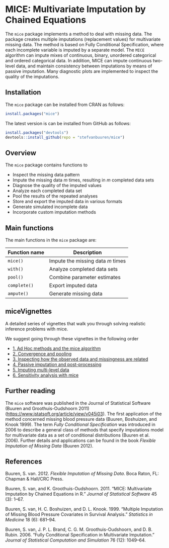 <!-- README.md is generated from README.Rmd. Please edit that file -->
MICE: Multivariate Imputation by Chained Equations
==================================================

The `mice` package implements a method to deal with missing data. The package creates multiple imputations (replacement values) for multivariate missing data. The method is based on Fully Conditional Specification, where each incomplete variable is imputed by a separate model. The `MICE` algorithm can impute mixes of continuous, binary, unordered categorical and ordered categorical data. In addition, MICE can impute continuous two-level data, and maintain consistency between imputations by means of passive imputation. Many diagnostic plots are implemented to inspect the quality of the imputations.

Installation
------------

The `mice` package can be installed from CRAN as follows:

``` r
install.packages("mice")
```

The latest version is can be installed from GitHub as follows:

``` r
install.packages("devtools")
devtools::install_github(repo = "stefvanbuuren/mice")
```

Overview
--------

The `mice` package contains functions to

-   Inspect the missing data pattern
-   Impute the missing data *m* times, resulting in *m* completed data sets
-   Diagnose the quality of the imputed values
-   Analyze each completed data set
-   Pool the results of the repeated analyses
-   Store and export the imputed data in various formats
-   Generate simulated incomplete data
-   Incorporate custom imputation methods

Main functions
--------------

The main functions in the `mice` package are:

| Function name | Description                       |
|---------------|-----------------------------------|
| `mice()`      | Impute the missing data *m* times |
| `with()`      | Analyze completed data sets       |
| `pool()`      | Combine parameter estimates       |
| `complete()`  | Export imputed data               |
| `ampute()`    | Generate missing data             |

miceVignettes
-------------

A detailed series of vignettes that walk you through solving realistic inference problems with mice.

We suggest going through these vignettes in the following order

-   [1. Ad Hoc methods and the mice algorithm](https://gerkovink.github.io/miceVignettes/Ad_hoc_and_mice/Ad_hoc_methods.html)
-   [2. Convergence and pooling](https://gerkovink.github.io/miceVignettes/Convergence_pooling/Convergence_and_pooling.html)
-   [3. Inspecting how the observed data and missingness are related](https://gerkovink.github.io/miceVignettes/Missingness_inspection/Missingness_inspection.html)
-   [4. Passive imputation and post-processing](https://gerkovink.github.io/miceVignettes/Passive_Post_processing/Passive_imputation_post_processing.html)
-   [5. Imputing multi-level data](https://gerkovink.github.io/miceVignettes/Multi_level/Multi_level_data.html)
-   [6. Sensitivity analysis with mice](https://gerkovink.github.io/miceVignettes/Sensitivity_analysis/Sensitivity_analysis.html)

Further reading
---------------

The `mice` software was published in the Journal of Statistical Software (Buuren and Groothuis-Oudshoorn 2011) (<https://www.jstatsoft.org/article/view/v045i03>). The first application of the method concerned missing blood pressure data (Buuren, Boshuizen, and Knook 1999). The term *Fully Conditional Specification* was introduced in 2006 to describe a general class of methods that specify imputations model for multivariate data as a set of conditional distributions (Buuren et al. 2006). Further details and applications can be found in the book *Flexible Imputation of Missing Data* (Buuren 2012).

References
----------

Buuren, S. van. 2012. *Flexible Imputation of Missing Data*. Boca Raton, FL: Chapman & Hall/CRC Press.

Buuren, S. van, and K. Groothuis-Oudshoorn. 2011. “MICE: Multivariate Imputation by Chained Equations in R.” *Journal of Statistical Software* 45 (3): 1–67.

Buuren, S. van, H. C. Boshuizen, and D. L. Knook. 1999. “Multiple Imputation of Missing Blood Pressure Covariates in Survival Analysis.” *Statistics in Medicine* 18 (6): 681–94.

Buuren, S. van, J. P. L. Brand, C. G. M. Groothuis-Oudshoorn, and D. B. Rubin. 2006. “Fully Conditional Specification in Multivariate Imputation.” *Journal of Statistical Computation and Simulation* 76 (12): 1049–64.
